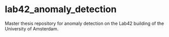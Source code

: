 # lab42_anomaly_detection
Master thesis repository for anomaly detection on the Lab42 building of the University of Amsterdam.
